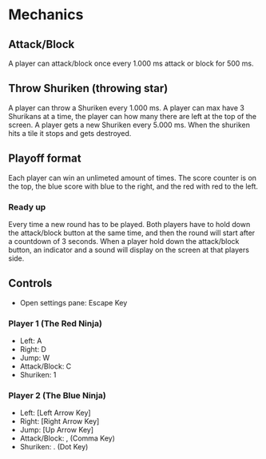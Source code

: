 # Mechanics
## Attack/Block
A player can attack/block once every 1.000 ms attack or block for 500 ms.
## Throw Shuriken (throwing star)
A player can throw a Shuriken every 1.000 ms. A player can max have 3 Shurikans at a time, the player can how many there are left at the top of the screen. A player gets a new Shuriken every 5.000 ms. When the shuriken hits a tile it stops and gets destroyed.
## Playoff format
Each player can win an unlimeted amount of times. The score counter is on the top, the blue score with blue to the right, and the red with red to the left.
### Ready up
Every time a new round has to be played. Both players have to hold down the attack/block button at the same time, and then the round will start after a countdown of 3 seconds. When a player hold down the attack/block button, an indicator and a sound will display on the screen at that players side.
## Controls
* Open settings pane: Escape Key
### Player 1 (The Red Ninja)
* Left: A
* Right: D
* Jump: W
* Attack/Block: C
* Shuriken: 1
### Player 2 (The Blue Ninja)
* Left: [Left Arrow Key]
* Right: [Right Arrow Key]
* Jump: [Up Arrow Key]
* Attack/Block: , (Comma Key)
* Shuriken: . (Dot Key)
